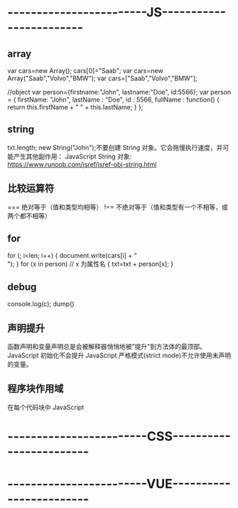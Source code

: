 # ------------------------JS------------------------
## array
var cars=new Array();
cars[0]="Saab";
var cars=new Array("Saab","Volvo","BMW");
var cars=["Saab","Volvo","BMW"];

//object
var person={firstname:"John", lastname:"Doe", id:5566};
var person = {
  firstName: "John",
  lastName : "Doe",
  id       : 5566,
  fullName : function() {
    return this.firstName + " " + this.lastName;
  }
};

## string
txt.length;
new String("John");不要创建 String 对象。它会拖慢执行速度，并可能产生其他副作用：
JavaScript String 对象: https://www.runoob.com/jsref/jsref-obj-string.html 

## 比较运算符
===	绝对等于（值和类型均相等）
!==	 不绝对等于（值和类型有一个不相等，或两个都不相等）

## for
for (; i<len; i++)
{ 
    document.write(cars[i] + "<br>");
}
for (x in person)  // x 为属性名
{
    txt=txt + person[x];
}

## debug
console.log(c);
dump()

## 声明提升
函数声明和变量声明总是会被解释器悄悄地被"提升"到方法体的最顶部。
JavaScript 初始化不会提升
JavaScript 严格模式(strict mode)不允许使用未声明的变量。

## 程序块作用域
在每个代码块中 JavaScript 

# ------------------------CSS------------------------





# ------------------------VUE------------------------